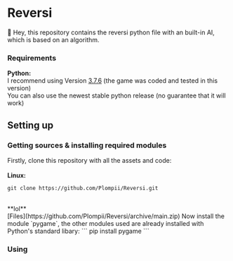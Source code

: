 # Reversi
:wave: Hey, this repository contains the reversi python file with an built-in AI, which is based on an algorithm.

### Requirements
**Python:**
<br/>
I recommend using Version [3.7.6](https://www.python.org/downloads/release/python-376/) (the game was coded and tested in this version)
<br/>
You can also use the newest stable python release (no guarantee that it will work)
## Setting up
### Getting sources & installing required modules
Firstly, clone this repository with all the assets and code:
<br/>
<br/>
**Linux:**
```
git clone https://github.com/Plompii/Reversi.git
```
<br/>
**lol**
<br/>
[Files](https://github.com/Plompii/Reversi/archive/main.zip)
Now install the module `pygame`, the other modules used are already installed with Python's standard libary:
```
pip install pygame
```

### Using
```
